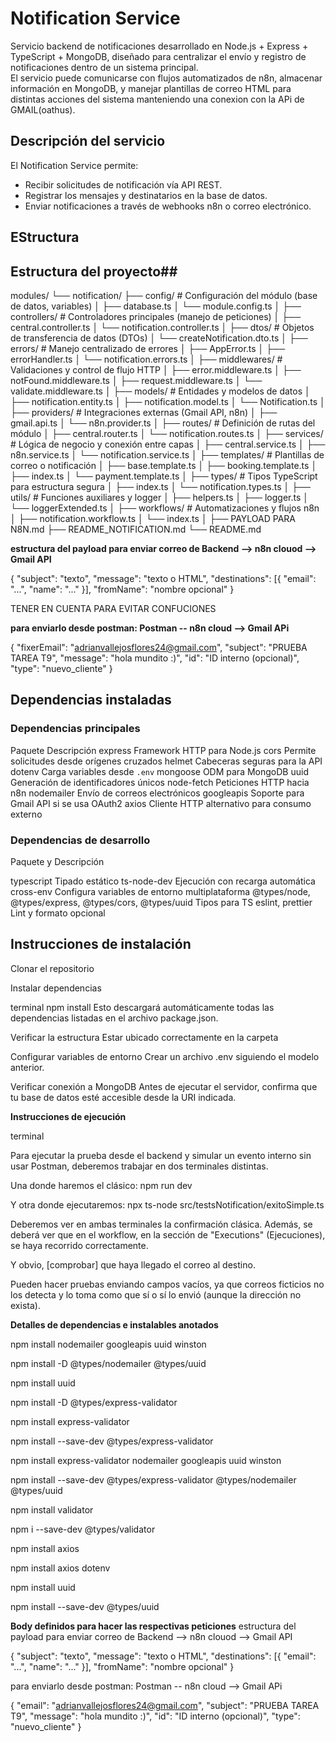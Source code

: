 # Notification Service

Servicio backend de notificaciones desarrollado en Node.js + Express + TypeScript + MongoDB, diseñado para centralizar el envío y registro de notificaciones dentro de un sistema principal.  
El servicio puede comunicarse con flujos automatizados de n8n, almacenar información en MongoDB, y manejar plantillas de correo HTML para distintas acciones del sistema manteniendo una conexion con la APi de GMAIL(oathus).

## Descripción del servicio

El Notification Service permite:
- Recibir solicitudes de notificación vía API REST.
- Registrar los mensajes y destinatarios en la base de datos.
- Enviar notificaciones a través de webhooks n8n o correo electrónico.

## EStructura ##
## Estructura del proyecto##

modules/
└── notification/
    ├── config/         # Configuración del módulo (base de datos, variables)
    │   ├── database.ts
    │   └── module.config.ts
    │
    ├── controllers/            # Controladores principales (manejo de peticiones)
    │   ├── central.controller.ts
    │   └── notification.controller.ts
    │
    ├── dtos/           # Objetos de transferencia de datos (DTOs)
    │   └── createNotification.dto.ts
    │
    ├── errors/         # Manejo centralizado de errores
    │   ├── AppError.ts
    │   ├── errorHandler.ts
    │   └── notification.errors.ts
    │
    ├── middlewares/            # Validaciones y control de flujo HTTP
    │   ├── error.middleware.ts
    │   ├── notFound.middleware.ts
    │   ├── request.middleware.ts
    │   └── validate.middleware.ts
    │
    ├── models/         # Entidades y modelos de datos
    │   ├── notification.entity.ts
    │   ├── notification.model.ts
    │   └── Notification.ts
    │
    ├── providers/          # Integraciones externas (Gmail API, n8n)
    │   ├── gmail.api.ts
    │   └── n8n.provider.ts
    │
    ├── routes/             # Definición de rutas del módulo
    │   ├── central.router.ts
    │   └── notification.routes.ts
    │
    ├── services/           # Lógica de negocio y conexión entre capas
    │   ├── central.service.ts
    │   ├── n8n.service.ts
    │   └── notification.service.ts
    │
    ├── templates/          # Plantillas de correo o notificación
    │   ├── base.template.ts
    │   ├── booking.template.ts
    │   ├── index.ts
    │   └── payment.template.ts
    │
    ├── types/          # Tipos TypeScript para estructura segura
    │   ├── index.ts
    │   └── notification.types.ts
    │
    ├── utils/          # Funciones auxiliares y logger
    │   ├── helpers.ts
    │   ├── logger.ts
    │   └── loggerExtended.ts
    │
    ├── workflows/          # Automatizaciones y flujos n8n
    │   ├── notification.workflow.ts
    │   └── index.ts
    │
    ├── PAYLOAD PARA N8N.md
    ├── README_NOTIFICATION.md
    └── README.md
    

**estructura del payload para enviar correo de Backend --> n8n clouod --> Gmail API**

{
  "subject": "texto",
  "message": "texto o HTML",
  "destinations": [{ "email": "...", "name": "..." }],
  "fromName": "nombre opcional"
}

TENER EN CUENTA PARA EVITAR CONFUCIONES

**para enviarlo desde postman: Postman -- n8n cloud --> Gmail APi**

{
  "fixerEmail": "adrianvallejosflores24@gmail.com",
  "subject": "PRUEBA TAREA T9",
  "message": "<html>hola mundito :)</html>", 
  "id": "ID interno (opcional)",
  "type": "nuevo_cliente" 
}
##  Dependencias instaladas

### Dependencias principales
 Paquete  Descripción
express  Framework HTTP para Node.js 
cors  Permite solicitudes desde orígenes cruzados
helmet  Cabeceras seguras para la API
dotenv  Carga variables desde `.env` 
mongoose  ODM para MongoDB 
uuid  Generación de identificadores únicos
node-fetch  Peticiones HTTP hacia n8n
nodemailer  Envío de correos electrónicos
googleapis  Soporte para Gmail API si se usa OAuth2
axios  Cliente HTTP alternativo para consumo externo

### Dependencias de desarrollo
Paquete y Descripción 

typescript  Tipado estático
ts-node-dev  Ejecución con recarga automática
cross-env  Configura variables de entorno multiplataforma
 @types/node, @types/express, @types/cors, @types/uuid  Tipos para TS 
eslint, prettier Lint y formato opcional 

##  Instrucciones de instalación

Clonar el repositorio

Instalar dependencias

terminal
    npm install
Esto descargará automáticamente todas las dependencias listadas en el archivo package.json.

Verificar la estructura
    Estar ubicado correctamente en la carpeta

Configurar variables de entorno
    Crear un archivo .env siguiendo el modelo anterior.

Verificar conexión a MongoDB
    Antes de ejecutar el servidor, confirma que tu base de datos esté accesible desde la URI indicada.

**Instrucciones de ejecución**

terminal

Para ejecutar la prueba desde el backend y simular un evento interno sin usar Postman, deberemos trabajar en dos terminales distintas.

Una donde haremos el clásico: npm run dev

Y otra donde ejecutaremos: npx ts-node src/testsNotification/exitoSimple.ts

Deberemos ver en ambas terminales la confirmación clásica. Además, se deberá ver que en el workflow, en la sección de "Executions" (Ejecuciones), se haya recorrido correctamente.

Y obvio, [comprobar] que haya llegado el correo al destino.

Pueden hacer pruebas enviando campos vacíos, ya que correos ficticios no los detecta y lo toma como que sí o sí lo envió (aunque la dirección no exista).


**Detalles de dependencias e instalables anotados**

npm install nodemailer googleapis uuid winston

npm install -D @types/nodemailer @types/uuid

npm install uuid

npm install -D @types/express-validator

npm install express-validator

npm install --save-dev @types/express-validator

npm install express-validator nodemailer googleapis uuid winston

npm install --save-dev @types/express-validator @types/nodemailer @types/uuid

npm install validator

npm i --save-dev @types/validator

npm install axios

npm install axios dotenv

npm install uuid

npm install --save-dev @types/uuid


**Body definidos para hacer las respectivas peticiones**
estructura del payload para enviar correo de Backend --> n8n clouod --> Gmail API

{
  "subject": "texto",
  "message": "texto o HTML",
  "destinations": [{ "email": "...", "name": "..." }],
  "fromName": "nombre opcional"
}



para enviarlo desde postman: Postman -- n8n cloud --> Gmail APi

{
  "email": "adrianvallejosflores24@gmail.com",
  "subject": "PRUEBA TAREA T9",
  "message": "<html>hola mundito :)</html>", 
  "id": "ID interno (opcional)",
  "type": "nuevo_cliente" 
}

